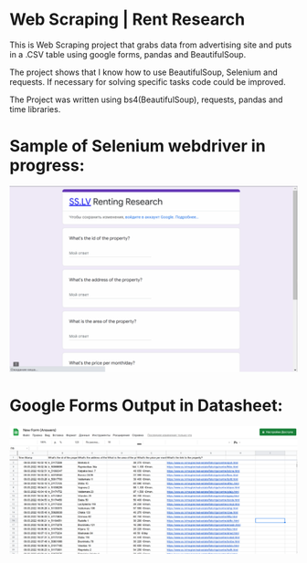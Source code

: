 
# Web Scraping | Rent Research


This is Web Scraping project that grabs data from advertising site and puts in a .CSV table using google forms, pandas and BeautifulSoup.

The project shows that I know how to use BeautifulSoup, Selenium and requests. If necessary for solving specific tasks code could be improved.

The Project was written using bs4(BeautifulSoup), requests, pandas and time libraries.


# Sample of Selenium webdriver in progress:

![alt text](https://github.com/YanShkl/Web_Scraping_Rent_Research/blob/master/webscrap.gif?raw=true)

# Google Forms Output in Datasheet:

![alt text](https://github.com/YanShkl/Web_Scraping_Rent_Research/blob/master/answers%20csv.png?raw=true)
